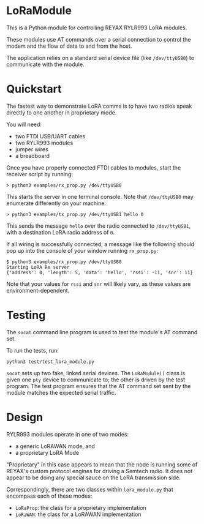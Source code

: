 # LoRaModule

This is a Python module for controlling REYAX RYLR993 LoRA modules. 

These modules use AT commands over a serial connection to control the modem and the flow of data to and from the host. 

The application relies on a standard serial device file (like `/dev/ttyUSB0`) to communicate with the module. 

# Quickstart

The fastest way to demonstrate LoRA comms is to have two radios speak directly to one another in proprietary mode.

You will need:
- two FTDI USB/UART cables
- two RYLR993 modules 
- jumper wires
- a breadboard

Once you have properly connected FTDI cables to modules, start the receiver script by running:

```shell
> python3 examples/rx_prop.py /dev/ttyUSB0
```

This starts the server in one terminal console. Note that `/dev/ttyUSB0` may enumerate differently on your machine. 

```shell
> python3 examples/tx_prop.py /dev/ttyUSB1 hello 0
```

This sends the message `hello` over the radio connected to `/dev/ttyUSB1`, with a destination LoRA radio address of `0`. 

If all wiring is successfully connected, a message like the following should pop up into the console of your window running `rx_prop.py`:

```shell
$ python3 examples/rx_prop.py /dev/ttyUSB0
Starting LoRA Rx server
{'address': 0, 'length': 5, 'data': 'hello', 'rssi': -11, 'snr': 11}
```

Note that your values for `rssi` and `snr` will likely vary, as these values are environment-dependent. 

# Testing

The `socat` command line program is used to test the module's AT command set. 

To run the tests, run:

```shell
python3 test/test_lora_module.py
```

`socat` sets up two fake, linked serial devices. The `LoRaModule()` class is given one `pty` device to communicate to; the other is driven by the test program. The test program ensures that the AT command set sent by the module matches the expected serial traffic. 


# Design

RYLR993 modules operate in one of two modes:

- a generic LoRAWAN mode, and 
- a proprietary LoRA Mode

"Proprietary" in this case appears to mean that the node is running some of REYAX's custom protocol engines for driving a Semtech radio. It does not appear to be doing any special sauce on the LoRA transmission side. 

Correspondingly, there are two classes within `lora_module.py` that encompass each of these modes:

- `LoRaProp`: the class for a proprietary implementation
- `LoRaWAN`: the class for a LoRAWAN implementation
